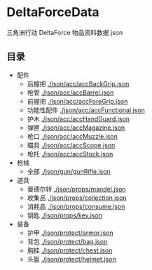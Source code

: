 # DeltaForceData

三角洲行动 DeltaForce 物品资料数据 json

## 目录

- 配件
  - 后握把 [./json/acc/accBackGrip.json](https://devv.ai)
  - 枪管 [./json/acc/accBarrel.json](https://devv.ai)
  - 前握把 [./json/acc/accForeGrip.json](https://devv.ai)
  - 功能性配件 [./json/acc/accFunctional.json](https://devv.ai)
  - 护木 [./json/acc/accHandGuard.json](https://devv.ai)
  - 弹匣 [./json/acc/accMagazine.json](https://devv.ai)
  - 枪口 [./json/acc/accMuzzle.json](https://devv.ai)
  - 瞄具 [./json/acc/accScope.json](https://devv.ai)
  - 枪托 [./json/acc/accStock.json](https://devv.ai)
- 枪械
  - 全部 [./json/gun/gunRifle.json](https://devv.ai)
- 道具
  - 曼德尔转 [./json/props/mandel.json](https://devv.ai)
  - 收集品 [./json/props/collection.json](https://devv.ai)
  - 消耗品 [./json/props/consume.json](https://devv.ai)
  - 钥匙 [./json/props/key.json](https://devv.ai)
- 装备
  - 护甲 [./json/protect/armor.json](https://devv.ai)
  - 背包 [./json/protect/bag.json](https://devv.ai)
  - 胸挂 [./json/protect/chest.json](https://devv.ai)
  - 头盔 [./json/protect/helmet.json](https://devv.ai)
